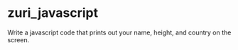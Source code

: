 # zuri_javascript
Write a javascript code that prints out your name, height, and country on the screen.
